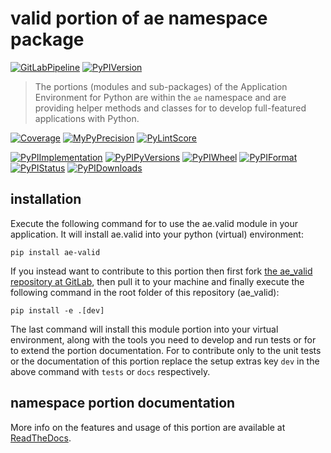 <!--
  THIS FILE IS EXCLUSIVELY MAINTAINED IN THE NAMESPACE ROOT PACKAGE. CHANGES HAVE TO BE DONE THERE.
  All changes will be deployed automatically to all the portions of this namespace package.
-->
# valid portion of ae namespace package

[![GitLabPipeline](https://img.shields.io/gitlab/pipeline/ae-group/ae_valid/master?logo=python)](
    https://gitlab.com/ae-group/ae_valid)
[![PyPIVersion](https://img.shields.io/pypi/v/ae_valid)](
    https://pypi.org/project/ae-valid/#history)

>The portions (modules and sub-packages) of the Application Environment for Python are within
the `ae` namespace and are providing helper methods and classes for to develop
full-featured applications with Python.

[![Coverage](https://ae-group.gitlab.io/ae_valid/coverage.svg)](
    https://ae-group.gitlab.io/ae_valid/coverage/ae_valid_py.html)
[![MyPyPrecision](https://ae-group.gitlab.io/ae_valid/mypy.svg)](
    https://ae-group.gitlab.io/ae_valid/lineprecision.txt)
[![PyLintScore](https://ae-group.gitlab.io/ae_valid/pylint.svg)](
    https://ae-group.gitlab.io/ae_valid/pylint.log)

[![PyPIImplementation](https://img.shields.io/pypi/implementation/ae_valid)](
    https://pypi.org/project/ae-valid/)
[![PyPIPyVersions](https://img.shields.io/pypi/pyversions/ae_valid)](
    https://pypi.org/project/ae-valid/)
[![PyPIWheel](https://img.shields.io/pypi/wheel/ae_valid)](
    https://pypi.org/project/ae-valid/)
[![PyPIFormat](https://img.shields.io/pypi/format/ae_valid)](
    https://pypi.org/project/ae-valid/)
[![PyPIStatus](https://img.shields.io/pypi/status/ae_valid)](
    https://libraries.io/pypi/ae-valid)
[![PyPIDownloads](https://img.shields.io/pypi/dm/ae_valid)](
    https://pypi.org/project/ae-valid/#files)


## installation


Execute the following command for to use the ae.valid module in your
application. It will install ae.valid into your python (virtual) environment:
 
```shell script
pip install ae-valid
```

If you instead want to contribute to this portion then first fork
[the ae_valid repository at GitLab](https://gitlab.com/ae-group/ae_valid "ae.valid code repository"),
then pull it to your machine and finally execute the following command in the root folder
of this repository (ae_valid):

```shell script
pip install -e .[dev]
```

The last command will install this module portion into your virtual environment, along with
the tools you need to develop and run tests or for to extend the portion documentation.
For to contribute only to the unit tests or the documentation of this portion replace
the setup extras key `dev` in the above command with `tests` or `docs` respectively.


## namespace portion documentation

More info on the features and usage of this portion are available at
[ReadTheDocs](https://ae.readthedocs.io/en/latest/_autosummary/ae.valid.html#module-ae.valid
"ae_valid documentation").

<!-- Common files version 0.0.55 deployed  version 0.0.1 (with 0.0.55)
     to https://gitlab.com/ae-group as ae_valid module as well as
     to https://ae-group.gitlab.io with CI check results as well as
     to https://pypi.org/project as ae-valid package.
-->